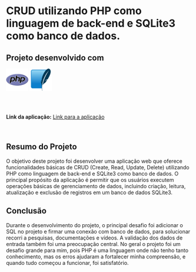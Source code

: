 # CRUD utilizando PHP como linguagem de back-end e SQLite3 como banco de dados.  

## Projeto desenvolvido com 
<div>
     <img align='center' height='60' width='60' src='https://github.com/devicons/devicon/blob/master/icons/php/php-original.svg'/>
  <img align='center' height='60' width='60' src='https://github.com/devicons/devicon/blob/master/icons/sqlite/sqlite-original.svg'/>
</div> 

<br><br>

**Link da aplicação:** [Link para a aplicação](https://replit.com/@lucasffguanabar/CRUDSQlite)

<br>

## Resumo do Projeto

O objetivo deste projeto foi desenvolver uma aplicação web que oferece funcionalidades básicas de CRUD (Create, Read, Update, Delete) utilizando PHP como linguagem de back-end e SQLite3 como banco de dados. O principal propósito da aplicação é permitir que os usuários executem operações básicas de gerenciamento de dados, incluindo criação, leitura, atualização e exclusão de registros em um banco de dados SQLite3.


## Conclusão

Durante o desenvolvimento do projeto, o principal desafio foi adicionar o SQL no projeto e firmar uma conexão com banco de dados, para solucionar recorri a pesquisas, documentações e vídeos. A validação dos dados de entrada também foi uma preocupação central. No geral o projeto foi um desafio grande para mim, pois PHP é uma linguagem onde não tenho tanto conhecimento, mas os erros ajudaram a fortalecer minha compreensão, e quando tudo começou a funcionar, foi satisfatório.

